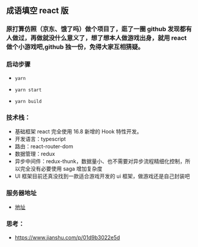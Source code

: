 ## 成语填空 react 版

### 原打算仿照（京东、饿了吗）做个项目了，逛了一圈 github 发现都有人做过，再做就没什么意义了，想了想本人做游戏出身，就用 react 做个小游戏吧,github 独一份，免得大家互相猜疑。

### 启动步骤
 * `yarn`

 * `yarn start`

 * `yarn build`

### 技术栈：
 * 基础框架 react 完全使用 16.8 新增的 Hook 特性开发。
 * 开发语言：typescript
 * 路由：react-router-dom
 * 数据管理：redux
 * 异步中间件：redux-thunk，数据量小、也不需要对异步流程精细化控制，所以完全没有必要使用 saga 增加复杂度
 * UI 框架目前还真没找到一款适合游戏开发的 ui 框架，做游戏还是自己封装吧

### 服务器地址
 * [地址](https://github.com/pony13500815917/idiom_server.git)
 
### 思考：
 * https://www.jianshu.com/p/01d9b3022e5d